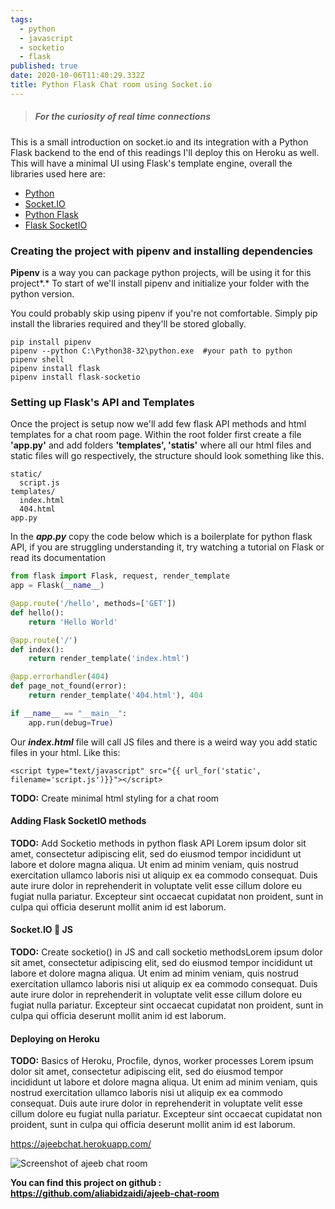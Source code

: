 ```yaml
---
tags:
  - python
  - javascript
  - socketio
  - flask
published: true
date: 2020-10-06T11:40:29.332Z
title: Python Flask Chat room using Socket.io
---
```

> ##### *For the curiosity of real time connections*

This is a small introduction on socket.io and its integration with a Python Flask backend to the end of this readings I'll deploy this on Heroku as well. This will have a minimal UI using Flask's template engine, overall the libraries used here are:

* [Python](https://www.python.org/)
* [Socket.IO](https://socket.io/)
* [Python Flask](https://flask.palletsprojects.com/en/1.1.x/)
* [Flask SocketIO](https://flask-socketio.readthedocs.io/en/latest/)

### Creating the project with pipenv and installing dependencies

**Pipenv** is a way you can package python projects, will be using it for this project*.* To start of we'll install pipenv and initialize your folder with the python version.

You could probably skip using pipenv if you're not comfortable. Simply pip install the libraries required and they'll be stored globally.

```shell
pip install pipenv
pipenv --python C:\Python38-32\python.exe  #your path to python
pipenv shell
pipenv install flask
pipenv install flask-socketio
```

### Setting up Flask's API and Templates

Once the project is setup now we'll add few flask API methods and html templates for a chat room page. Within the root folder first create a file **'app.py'** and add folders **'templates', 'statis'** where all our html files and static files will go respectively, the structure should look something like this.

```
static/
  script.js
templates/
  index.html
  404.html
app.py
```

In the ***app.py*** copy the code below which is a boilerplate for python flask API, if you are struggling understanding it, try watching a tutorial on Flask or read its documentation

```python
from flask import Flask, request, render_template
app = Flask(__name__)

@app.route('/hello', methods=['GET'])
def hello():
    return 'Hello World'

@app.route('/')
def index():
    return render_template('index.html')

@app.errorhandler(404)
def page_not_found(error):
    return render_template('404.html'), 404

if __name__ == "__main__":
    app.run(debug=True)
```

Our ***index.html*** file will call JS files and there is a weird way you add static files in your html. Like this:

```django
<script type="text/javascript" src="{{ url_for('static', filename='script.js')}}"></script>
```

**TODO:** Create minimal html styling for a chat room

#### Adding Flask SocketIO methods

**TODO:** Add Socketio methods in python flask API Lorem ipsum dolor sit amet, consectetur adipiscing elit, sed do eiusmod tempor incididunt ut labore et dolore magna aliqua. Ut enim ad minim veniam, quis nostrud exercitation ullamco laboris nisi ut aliquip ex ea commodo consequat. Duis aute irure dolor in reprehenderit in voluptate velit esse cillum dolore eu fugiat nulla pariatur. Excepteur sint occaecat cupidatat non proident, sunt in culpa qui officia deserunt mollit anim id est laborum.

#### Socket.IO 🤝 JS

**TODO:**  Create socketio() in JS and call socketio methodsLorem ipsum dolor sit amet, consectetur adipiscing elit, sed do eiusmod tempor incididunt ut labore et dolore magna aliqua. Ut enim ad minim veniam, quis nostrud exercitation ullamco laboris nisi ut aliquip ex ea commodo consequat. Duis aute irure dolor in reprehenderit in voluptate velit esse cillum dolore eu fugiat nulla pariatur. Excepteur sint occaecat cupidatat non proident, sunt in culpa qui officia deserunt mollit anim id est laborum.

#### Deploying on Heroku

**TODO:** Basics of Heroku, Procfile, dynos, worker processes Lorem ipsum dolor sit amet, consectetur adipiscing elit, sed do eiusmod tempor incididunt ut labore et dolore magna aliqua. Ut enim ad minim veniam, quis nostrud exercitation ullamco laboris nisi ut aliquip ex ea commodo consequat. Duis aute irure dolor in reprehenderit in voluptate velit esse cillum dolore eu fugiat nulla pariatur. Excepteur sint occaecat cupidatat non proident, sunt in culpa qui officia deserunt mollit anim id est laborum.

<https://ajeebchat.herokuapp.com/>

![Screenshot of ajeeb chat room](assets/ajeeb-chat.png "Ajeeb chat room home page screenshot")

**You can find this project on github : <https://github.com/aliabidzaidi/ajeeb-chat-room>**